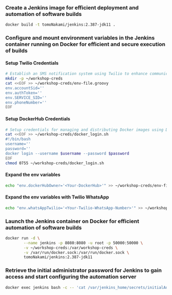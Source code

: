 ### Create a Jenkins image for efficient deployment and automation of software builds
```bash
docker build -t tomoNakami/jenkins:2.387-jdk11 .
```

### Configure and mount environment variables in the Jenkins container running on Docker for efficient and secure execution of builds

#### Setup Twilio Credentials
```bash
# Establish an SMS notification system using Twilio to enhance communication and improve the efficiency of the environment
mkdir -p ~/workshop-creds
cat <<EOF >> ~/workshop-creds/env-file.groovy
env.accountSid=''
env.authToken=''
env.SERVICE_SID=''
env.phoneNumber=''
EOF
```

#### Setup DockerHub Credentials
```bash
# Setup credentials for managing and distributing Docker images using DockerHub
cat <<EOF >> ~/workshop-creds/docker_login.sh
#!/bin/bash
username=''
password=''
docker login --username $username --password $password
EOF
chmod 0755 ~/workshop-creds/docker_login.sh
```

#### Expand the env variables
```bash
echo "env.dockerHubOwner='<Your-DockerHub>'" >> ~/workshop-creds/env-file.groovy
```

#### Expand the env variables with Twilio WhatsApp
```bash
echo "env.whatsAppTwilio='<Your-Twilio-WhatsApp-Number>'" >> ~/workshop-creds/env-file.groovy
```

### Launch the Jenkins container on Docker for efficient automation of software builds
```bash
docker run -d \
        --name jenkins -p 8080:8080 -u root -p 50000:50000 \
        -v ~/workshop-creds:/var/workshop-creds \
        -v /var/run/docker.sock:/var/run/docker.sock \
        tomoNakami/jenkins:2.387-jdk11
```

### Retrieve the initial administrator password for Jenkins to gain access and start configuring the automation server
```bash
docker exec jenkins bash -c -- 'cat /var/jenkins_home/secrets/initialAdminPassword'
```

